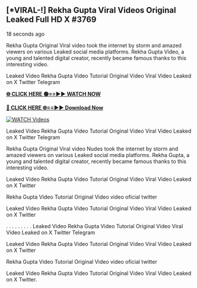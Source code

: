 ## [*VIRAL-!] Rekha Gupta Viral Videos Original Leaked Full HD X #3769

18 seconds ago

Rekha Gupta Original Viral video took the internet by storm and amazed viewers on various Leaked social media platforms. Rekha Gupta Video, a young and talented digital creator, recently became famous thanks to this interesting video.

Leaked Video Rekha Gupta Video Tutorial Original Video Viral Video Leaked on X Twitter Telegram

**[🌐 CLICK HERE 🟢==►► WATCH NOW](https://russelviper69.blogspot.com/p/valo-video.html)**

**[🔴 CLICK HERE 🌐==►► Download Now](https://russelviper69.blogspot.com/p/valo-video.html)**

[![WATCH Videos](https://i.imgur.com/dJHk4Zq.gif)](https://russelviper69.blogspot.com/p/valo-video.html)

Leaked Video Rekha Gupta Video Tutorial Original Video Viral Video Leaked on X Twitter Telegram

Rekha Gupta Original Viral video Nudes took the internet by storm and amazed viewers on various Leaked social media platforms. Rekha Gupta, a young and talented digital creator, recently became famous thanks to this interesting video.

Leaked Video Rekha Gupta Video Tutorial Original Video Viral Video Leaked on X Twitter

Rekha Gupta Video Tutorial Original Video video oficial twitter

Leaked Video Rekha Gupta Video Tutorial Original Video Viral Video Leaked on X Twitter

. . . . . . . . . Leaked Video Rekha Gupta Video Tutorial Original Video Viral Video Leaked on X Twitter Telegram

Leaked Video Rekha Gupta Video Tutorial Original Video Viral Video Leaked on X Twitter

Rekha Gupta Video Tutorial Original Video video oficial twitter

Leaked Video Rekha Gupta Video Tutorial Original Video Viral Video Leaked on X Twitter.